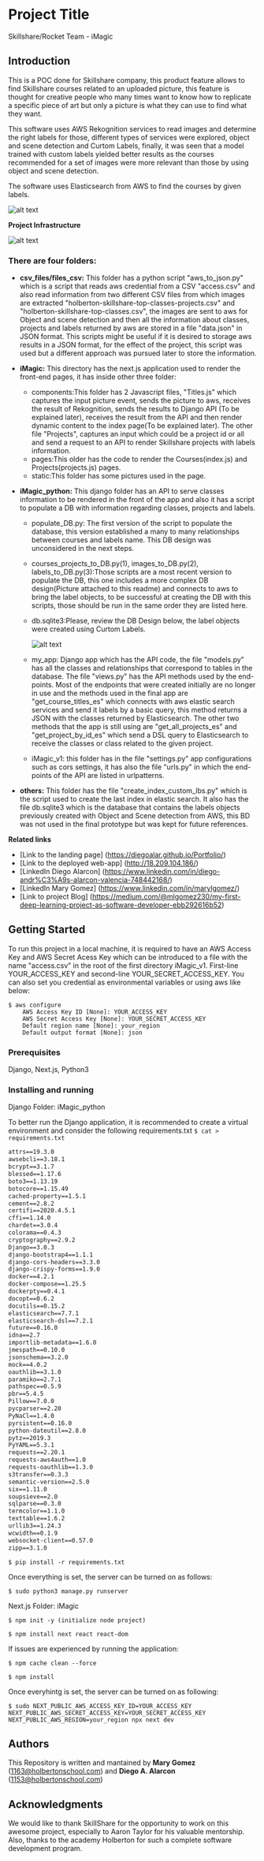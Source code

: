 # Project Title

Skillshare/Rocket Team - iMagic

## Introduction

This is a POC done for Skillshare company, this product feature allows to find Skillshare courses related to an uploaded picture, this feature is thought for creative people who many times want to know how to replicate a specific piece of art but only a picture is what they can use to find what they want.

This software uses AWS Rekognition services to read images and determine the right labels for those, different types of services were explored, object and scene detection and Curtom Labels, finally, it was seen that a model trained with custom labels yielded better results as the courses recommended for a set of images were more relevant than those by using object and scene detection.

The software uses Elasticsearch from AWS to find the courses by given labels.

![alt text](https://github.com/skillshare-mentorship/holberton-image-recognition/blob/master/Classes_page.png?raw=true)


**Project Infrastructure**

![alt text](https://github.com/skillshare-mentorship/holberton-image-recognition/blob/master/Infrastructure.jpg?raw=true)

### There are four folders:
- **csv_files/files_csv:**
 This folder has a python script "aws_to_json.py" which is a script that reads aws credential from a CSV "access.csv" and also read information from two different CSV files from which images are extracted "holberton-skillshare-top-classes-projects.csv" and "holberton-skillshare-top-classes.csv", the images are sent to aws for Object and scene detection and then all the information about classes, projects and labels returned by aws are stored in a file "data.json" in JSON format. This scripts might be useful if it is desired to storage aws results in a JSON format, for the effect of the project, this script was used but a different approach was pursued later to store the information.
- **iMagic:**
This directory has the next.js application used to render the front-end pages, it has inside other three folder:
  - components:This folder has 2 Javascript files,  "Titles.js" which captures the input picture event, sends the picture to aws, receives the result of Rekognition, sends the results to Django API (To be explained later), receives the result from the API and then render dynamic content to the index page(To be explained later). The other file "Projects", captures an input which could be a project id or all and send a request to an API to render Skillshare projects with labels information.
  - pages:This older has the code to render the Courses(index.js) and Projects(projects.js) pages.
  - static:This folder has some pictures used in the page.
- **iMagic_python:**
This django folder has an API to serve classes information to be rendered in the front of the app and also it has a script to populate a DB with information regarding classes, projects and labels.
  - populate_DB.py: The first version of the script to populate the database, this version established a many to many relationships between courses and labels name. This DB design was unconsidered in the next steps.
  - courses_projects_to_DB.py(1), images_to_DB.py(2), labels_to_DB.py(3):Those scripts are a most recent version to populate the DB, this one includes a more complex DB design(Picture attached to this readme) and connects to aws to bring the label objects, to be successful at creating the DB with this scripts, those should be run in the same order they are listed here.
  - db.sqlite3:Please, review the DB Design below, the label objects were created using Curtom Labels.

       ![alt text](https://github.com/skillshare-mentorship/holberton-image-recognition/blob/master/database.jpg?raw=true)

  - my_app: Django app which has the API code, the file "models.py" has all the classes and relationships that correspond to tables in the database. The file "views.py" has the API methods used by the end-points. Most of the endpoints that were created initially are no longer in use and the methods used in the final app are  "get_course_titles_es" which connects with aws elastic search services and send it labels by a basic query, this method returns a JSON with the classes returned by Elasticsearch. The other two methods that the app is still using are "get_all_projects_es" and "get_project_by_id_es" which send a DSL query to Elasticsearch to receive the classes or class related to the given project.
  - iMagic_v1: this folder has in the file "settings.py" app configurations such as cors settings, it has also the file "urls.py" in which the end-points of the API are listed in urlpatterns.

- **others:**
This folder has the file "create_index_custom_lbs.py" which is the script used to create the last index in elastic search. It also has the file db.sqlite3 which is the database that contains the labels objects previously created with Object and Scene detection from AWS, this BD was not used in the final prototype but was kept for future references.

**Related links**

- [Link to the landing page] (https://diegoalar.github.io/Portfolio/)
- [Link to the deployed web-app] (http://18.209.104.186/)
- [LinkedIn Diego Alarcon] (https://www.linkedin.com/in/diego-andr%C3%A9s-alarcon-valencia-748442168/)
- [LinkedIn Mary Gomez] (https://www.linkedin.com/in/marylgomez/)
- [Link to project Blog] (https://medium.com/@mlgomez230/my-first-deep-learning-project-as-software-developer-ebb292616b52)


## Getting Started

To run this project in a local machine, it is required to have an AWS Access Key and AWS Secret Acess Key which can be introduced to a file with the name "access.csv" in the root of the first directory iMagic_v1. First-line 
YOUR_ACCESS_KEY and second-line YOUR_SECRET_ACCESS_KEY.
You can also set you credential as environmental variables or using aws like below:
```
$ aws configure
    AWS Access Key ID [None]: YOUR_ACCESS_KEY
    AWS Secret Access Key [None]: YOUR_SECRET_ACCESS_KEY
    Default region name [None]: your_region
    Default output format [None]: json
```

### Prerequisites

Django, Next.js, Python3


### Installing and running

Django Folder: iMagic_python

To better run the Django application, it is recommended to create a virtual environment and consider the following requirements.txt
```$ cat > requirements.txt```
```asgiref==3.2.3
attrs==19.3.0
awsebcli==3.18.1
bcrypt==3.1.7
blessed==1.17.6
boto3==1.13.19
botocore==1.15.49
cached-property==1.5.1
cement==2.8.2
certifi==2020.4.5.1
cffi==1.14.0
chardet==3.0.4
colorama==0.4.3
cryptography==2.9.2
Django==3.0.3
django-bootstrap4==1.1.1
django-cors-headers==3.3.0
django-crispy-forms==1.9.0
docker==4.2.1
docker-compose==1.25.5
dockerpty==0.4.1
docopt==0.6.2
docutils==0.15.2
elasticsearch==7.7.1
elasticsearch-dsl==7.2.1
future==0.16.0
idna==2.7
importlib-metadata==1.6.0
jmespath==0.10.0
jsonschema==3.2.0
mock==4.0.2
oauthlib==3.1.0
paramiko==2.7.1
pathspec==0.5.9
pbr==5.4.5
Pillow==7.0.0
pycparser==2.20
PyNaCl==1.4.0
pyrsistent==0.16.0
python-dateutil==2.8.0
pytz==2019.3
PyYAML==5.3.1
requests==2.20.1
requests-aws4auth==1.0
requests-oauthlib==1.3.0
s3transfer==0.3.3
semantic-version==2.5.0
six==1.11.0
soupsieve==2.0
sqlparse==0.3.0
termcolor==1.1.0
texttable==1.6.2
urllib3==1.24.3
wcwidth==0.1.9
websocket-client==0.57.0
zipp==3.1.0
```

```$ pip install -r requirements.txt```

Once everything is set, the server can be turned on as follows:
```
$ sudo python3 manage.py runserver
```

Next.js Folder: iMagic

```
$ npm init -y (initialize node project)
```
```
$ npm install next react react-dom
```

If issues are experienced by running the application:

```
$ npm cache clean --force
```
```
$ npm install
```
Once everyhintg is set, the server can be turned on as following:
```
$ sudo NEXT_PUBLIC_AWS_ACCESS_KEY_ID=YOUR_ACCESS_KEY NEXT_PUBLIC_AWS_SECRET_ACCESS_KEY=YOUR_SECRET_ACCESS_KEY NEXT_PUBLIC_AWS_REGION=your_region npx next dev
```

 
## Authors
This Repository is written and mantained by **Mary Gomez** (1163@holbertonschool.com) and **Diego A. Alarcon** (1153@holbertonschool.com) 


## Acknowledgments
We would like to thank SkillShare for the opportunity to work on this awesome project, especially to Aaron Taylor for his valuable mentorship. Also, thanks to the academy Holberton for such a complete software development program.
